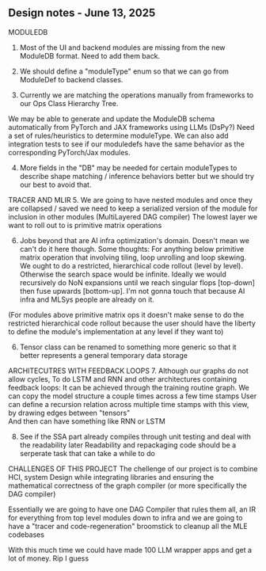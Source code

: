 ## Design notes - June 13, 2025
MODULEDB
1. Most of the UI and backend modules are missing from the new ModuleDB format. Need to add them back. 

2. We should define a "moduleType" enum so that we can go from ModuleDef to backend classes.

3. Currently we are matching the operations manually from frameworks to our Ops Class Hierarchy Tree. 

We may be able to generate and update the ModuleDB schema automatically from PyTorch and JAX frameworks using LLMs (DsPy?)
Need a set of rules/heuristics to determine moduleType. We can also add integration tests
to see if our moduledefs have the same behavior as the corresponding PyTorch/Jax modules.

4. More fields in the "DB" may be needed for certain moduleTypes to describe shape matching / inference
behaviors better but we should try our best to avoid that.

TRACER AND MLIR
5. We are going to have nested modules and once they are collapsed / saved we need to keep a serialized version of the module
for inclusion in other modules (MultiLayered DAG compiler)
The lowest layer we want to roll out to is primitive matrix operations

6. Jobs beyond that are AI infra optimization's domain. Doesn't mean we can't do it here
though. Some thoughts: 
For anything below primitive matrix operation that involving tiling, loop unrolling and loop skewing. We ought to do a restricted, hierarchical code rollout (level by level). Otherwise the search space would be infinite. 
Ideally we would recursively do NoN expansions until we reach singular flops [top-down] then fuse 
upwards [bottom-up]. I'm not gonna touch that because AI infra and MLSys people are already on it. 

(For modules above primitive matrix ops it doesn't make sense to
do the restricted hierarchical code rollout because the user should have the liberty to define the module's implementation
at any level if they want to)  


6. Tensor class can be renamed to something more generic so that it better represents a general temporary data storage 


ARCHITECUTRES WITH FEEDBACK LOOPS
7. Although our graphs do not allow cycles,
To do LSTM and RNN and other architectures containing feedback loops: 
It can be achieved through the training routine graph. 
We can copy the model structure a couple times across a few time stamps 
User can define a recursion relation across multiple time stamps with this view, by drawing edges between "tensors"  
And then can have something like RNN or LSTM 

8. See if the SSA part already compiles through unit testing and deal with the readability later
Readability and repackaging code should be a serperate task that can take a while to do

CHALLENGES OF THIS PROJECT
The chellenge of our project is to combine HCI, system Design while integrating libraries and ensuring the mathematical correctness of the graph compiler (or more specifically the DAG compiler) 

Essentially we are going to have one DAG Compiler that rules them all, an IR for everything from top level modules down to infra and we are going to have a "tracer and code-regeneration" broomstick to cleanup all the MLE codebases

With this much time we could have made 100 LLM wrapper apps and get a lot of money. Rip I guess 


